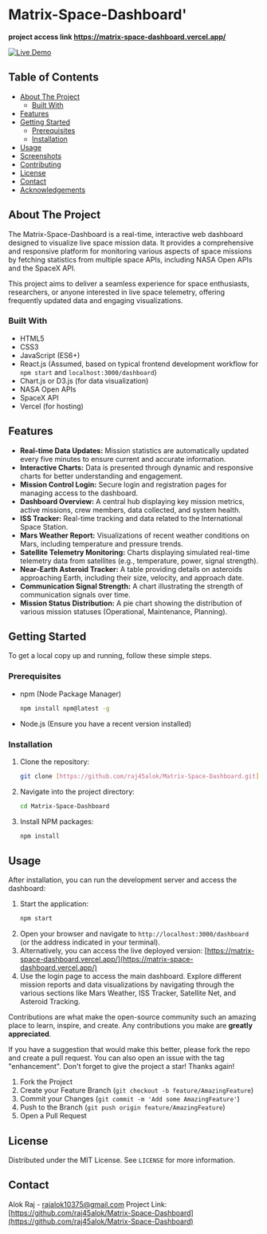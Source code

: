 # Matrix-Space-Dashboard'

**project access link 
https://matrix-space-dashboard.vercel.app/**

[![Live Demo](https://img.shields.io/badge/Live%20Demo-Vercel-blue?style=for-the-badge&logo=vercel)](https://matrix-space-dashboard.vercel.app/)

## Table of Contents

* [About The Project](#about-the-project)
    * [Built With](#built-with)
* [Features](#features)
* [Getting Started](#getting-started)
    * [Prerequisites](#prerequisites)
    * [Installation](#installation)
* [Usage](#usage)
* [Screenshots](#screenshots)
* [Contributing](#contributing)
* [License](#license)
* [Contact](#contact)
* [Acknowledgements](#acknowledgements)

## About The Project

The Matrix-Space-Dashboard is a real-time, interactive web dashboard designed to visualize live space mission data. It provides a comprehensive and responsive platform for monitoring various aspects of space missions by fetching statistics from multiple space APIs, including NASA Open APIs and the SpaceX API.

This project aims to deliver a seamless experience for space enthusiasts, researchers, or anyone interested in live space telemetry, offering frequently updated data and engaging visualizations.

### Built With

* HTML5
* CSS3
* JavaScript (ES6+)
* React.js (Assumed, based on typical frontend development workflow for `npm start` and `localhost:3000/dashboard`)
* Chart.js or D3.js (for data visualization)
* NASA Open APIs
* SpaceX API
* Vercel (for hosting)

## Features

* **Real-time Data Updates:** Mission statistics are automatically updated every five minutes to ensure current and accurate information.
* **Interactive Charts:** Data is presented through dynamic and responsive charts for better understanding and engagement.
* **Mission Control Login:** Secure login and registration pages for managing access to the dashboard.
* **Dashboard Overview:** A central hub displaying key mission metrics, active missions, crew members, data collected, and system health.
* **ISS Tracker:** Real-time tracking and data related to the International Space Station.
* **Mars Weather Report:** Visualizations of recent weather conditions on Mars, including temperature and pressure trends.
* **Satellite Telemetry Monitoring:** Charts displaying simulated real-time telemetry data from satellites (e.g., temperature, power, signal strength).
* **Near-Earth Asteroid Tracker:** A table providing details on asteroids approaching Earth, including their size, velocity, and approach date.
* **Communication Signal Strength:** A chart illustrating the strength of communication signals over time.
* **Mission Status Distribution:** A pie chart showing the distribution of various mission statuses (Operational, Maintenance, Planning).

## Getting Started

To get a local copy up and running, follow these simple steps.

### Prerequisites

* npm (Node Package Manager)
    ```sh
    npm install npm@latest -g
    ```
* Node.js (Ensure you have a recent version installed)

### Installation

1.  Clone the repository:
    ```sh
    git clone [https://github.com/raj45alok/Matrix-Space-Dashboard.git](https://github.com/raj45alok/Matrix-Space-Dashboard.git)
    ```
2.  Navigate into the project directory:
    ```sh
    cd Matrix-Space-Dashboard
    ```
3.  Install NPM packages:
    ```sh
    npm install
    ```

## Usage

After installation, you can run the development server and access the dashboard:

1.  Start the application:
    ```sh
    npm start
    ```
2.  Open your browser and navigate to `http://localhost:3000/dashboard` (or the address indicated in your terminal).
3.  Alternatively, you can access the live deployed version: [https://matrix-space-dashboard.vercel.app/](https://matrix-space-dashboard.vercel.app/)
4.  Use the login page to access the main dashboard. Explore different mission reports and data visualizations by navigating through the various sections like Mars Weather, ISS Tracker, Satellite Net, and Asteroid Tracking.


Contributions are what make the open-source community such an amazing place to learn, inspire, and create. Any contributions you make are **greatly appreciated**.

If you have a suggestion that would make this better, please fork the repo and create a pull request. You can also open an issue with the tag "enhancement".
Don't forget to give the project a star! Thanks again!

1.  Fork the Project
2.  Create your Feature Branch (`git checkout -b feature/AmazingFeature`)
3.  Commit your Changes (`git commit -m 'Add some AmazingFeature'`)
4.  Push to the Branch (`git push origin feature/AmazingFeature`)
5.  Open a Pull Request

## License

Distributed under the MIT License. See `LICENSE` for more information.

## Contact

Alok Raj - rajalok10375@gmail.com
Project Link: [https://github.com/raj45alok/Matrix-Space-Dashboard](https://github.com/raj45alok/Matrix-Space-Dashboard)


